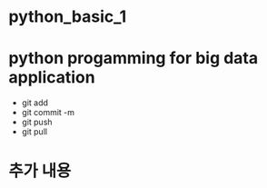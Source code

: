 # python_basic_1
# python progamming for big data application
* git add
* git commit -m
* git push
* git pull
# 추가 내용


